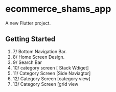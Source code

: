 # ecommerce_shams_app

A new Flutter project.

## Getting Started

1. 7/ Bottom Navigation Bar.
2. 8/ Home Screen Design.
3. 9/ Search Bar
4. 10/ category screen [ Stack Wdiget]
5. 11/ Category Screen [Side Naviagtor]
6. 12/ Category Screen [category view]
7. 13/ Category Screen [grid view
